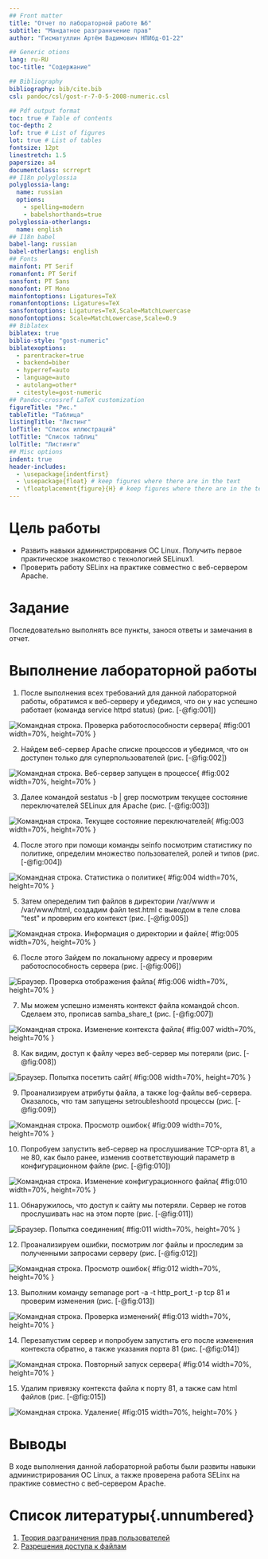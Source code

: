 ```yaml
---
## Front matter
title: "Отчет по лабораторной работе №6"
subtitle: "Мандатное разграничение прав"
author: "Гисматуллин Артём Вадимович НПИбд-01-22"

## Generic otions
lang: ru-RU
toc-title: "Содержание"

## Bibliography
bibliography: bib/cite.bib
csl: pandoc/csl/gost-r-7-0-5-2008-numeric.csl

## Pdf output format
toc: true # Table of contents
toc-depth: 2
lof: true # List of figures
lot: true # List of tables
fontsize: 12pt
linestretch: 1.5
papersize: a4
documentclass: scrreprt
## I18n polyglossia
polyglossia-lang:
  name: russian
  options:
	- spelling=modern
	- babelshorthands=true
polyglossia-otherlangs:
  name: english
## I18n babel
babel-lang: russian
babel-otherlangs: english
## Fonts
mainfont: PT Serif
romanfont: PT Serif
sansfont: PT Sans
monofont: PT Mono
mainfontoptions: Ligatures=TeX
romanfontoptions: Ligatures=TeX
sansfontoptions: Ligatures=TeX,Scale=MatchLowercase
monofontoptions: Scale=MatchLowercase,Scale=0.9
## Biblatex
biblatex: true
biblio-style: "gost-numeric"
biblatexoptions:
  - parentracker=true
  - backend=biber
  - hyperref=auto
  - language=auto
  - autolang=other*
  - citestyle=gost-numeric
## Pandoc-crossref LaTeX customization
figureTitle: "Рис."
tableTitle: "Таблица"
listingTitle: "Листинг"
lofTitle: "Список иллюстраций"
lotTitle: "Список таблиц"
lolTitle: "Листинги"
## Misc options
indent: true
header-includes:
  - \usepackage{indentfirst}
  - \usepackage{float} # keep figures where there are in the text
  - \floatplacement{figure}{H} # keep figures where there are in the text
---
```


# Цель работы

 - Развить навыки администрирования ОС Linux. Получить первое практическое знакомство с технологией SELinux1.
 - Проверить работу SELinx на практике совместно с веб-сервером Apache.

# Задание

Последовательно выполнять все пункты, занося ответы и замечания в отчет.

# Выполнение лабораторной работы
 
1. После выполнения всех требований для данной лабораторной работы, обратимся к веб-серверу и убедимся, что он у нас успешно работает (команда service httpd status) (рис. [-@fig:001])

![Командная строка. Проверка работоспособности сервера](image/01.png){ #fig:001 width=70%, height=70% }

2. Найдем веб-сервер Apache  списке процессов и убедимся, что он доступен только для суперпользователей (рис. [-@fig:002])

![Командная строка. Веб-сервер запущен в процессе](image/02.png){ #fig:002 width=70%, height=70% }

3. Далее командой sestatus -b | grep посмотрим текущее состояние переключателей SELinux для Apache (рис. [-@fig:003])

![Командная строка. Текущее состояние переключателей](image/03.png){ #fig:003 width=70%, height=70% }

4. После этого при помощи команды seinfo посмотрим статистику по политике, определим множество пользователей, ролей и типов (рис. [-@fig:004])

![Командная строка. Статистика о политике](image/04.png){ #fig:004 width=70%, height=70% }

5. Затем опеределим тип файлов в директории /var/www и /var/www/html, создадим файл test.html с выводом в теле слова "test" и проверим его контекст (рис. [-@fig:005])

![Командная строка. Информация о директории и файле](image/05.png){ #fig:005 width=70%, height=70% }


6. После этого Зайдем по локальному адресу и проверим работоспособность сервера (рис. [-@fig:006])

![Браузер. Проверка отображения файла](image/06.png){ #fig:006 width=70%, height=70% }

7. Мы можем успешно изменять контекст файла командой chcon. Сделаем это, прописав samba_share_t (рис. [-@fig:007])

![Командная строка. Изменение контекста файла](image/07.png){ #fig:007 width=70%, height=70% }

8. Как видим, доступ к файлу через веб-сервер мы потеряли (рис. [-@fig:008])

![Браузер. Попытка посетить сайт](image/08.png){ #fig:008 width=70%, height=70% }

9. Проанализируем атрибуты файла, а также log-файлы веб-сервера. Оказалось, что там запущены setroubleshootd процессы (рис. [-@fig:009])

![Командная строка. Просмотр ошибок](image/09.png){ #fig:009 width=70%, height=70% }

10. Попробуем запустить веб-сервер на прослушивание TCP-орта 81, а не 80, как было ранее, изменив соответствующий параметр в конфигурационном файле (рис. [-@fig:010])

![Командная строка. Изменение конфигурационного файла](image/010.png){ #fig:010 width=70%, height=70% }

11. Обнаружилось, что доступ к сайту мы потеряли. Сервер не готов прослушивать нас на этом порте (рис. [-@fig:011])

![Браузер. Попытка соединения](image/011.png){ #fig:011 width=70%, height=70% }

12. Проанализируем ошибки, посмотрим лог файлы и проследим за полученными запросами серверу (рис. [-@fig:012])

![Командная строка. Просмотр ошибок](image/012.png){ #fig:012 width=70%, height=70% }

13. Выполним команду semanage port -a -t http_port_t -p tcp 81 и проверим изменения (рис. [-@fig:013])

![Командная строка. Проверка изменений](image/013.png){ #fig:013 width=70%, height=70% }

14. Перезапустим сервер и попробуем запустить его после изменения контекста обратно, а также указания порта 81 (рис. [-@fig:014])

![Командная строка. Повторный запуск сервера](image/014.png){ #fig:014 width=70%, height=70% }

15. Удалим привязку контекста файла к порту 81, а также сам html файлов (рис. [-@fig:015])

![Командная строка. Удаление](image/015.png){ #fig:015 width=70%, height=70% }

# Выводы
В ходе выполнения данной лабораторной работы были развиты навыки администрирования ОС Linux, а также проверена работа SELinx на практике совместно с веб-сервером Apache.

# Список литературы{.unnumbered}

1. [Теория разграничения прав пользователей](https://moodle.kstu.ru/pluginfile.php/318215/mod_resource/content/1/Теория_разграничение_прав_пользователи.pdf)
2. [Разрешения доступа к файлам](https://linuxcommand.ru/razresheniya-dostupa-k-failam/)
